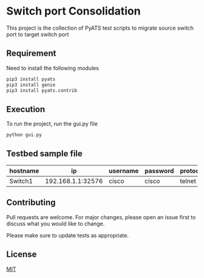 # Switch port Consolidation
This project is the collection of PyATS test scripts to migrate source switch port to target switch port

## Requirement

Need to install the following modules

```bash
pip3 install pyats
pip3 install genie
pip3 install pyats.contrib
```

## Execution
To run the project, run the gui.py file
```bash
python gui.py
```
## Testbed sample file
hostname | ip | username | password | protocol | os |
--- | --- | --- | --- |--- |--- |
Switch1 | 192.168.1.1:32576 | cisco | cisco | telnet | ios | 

## Contributing
Pull requests are welcome. For major changes, please open an issue first to discuss what you would like to change.

Please make sure to update tests as appropriate.

## License
[MIT](https://choosealicense.com/licenses/mit/)